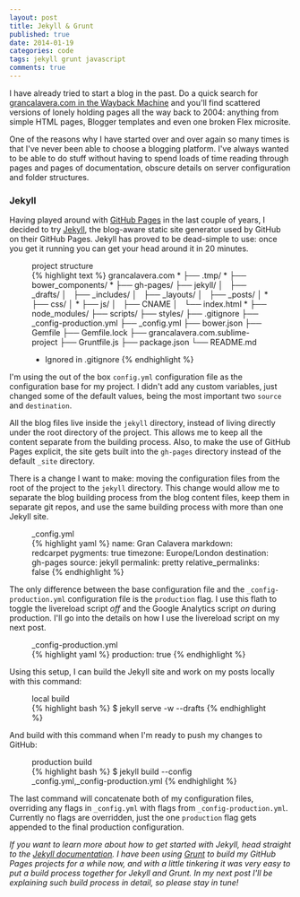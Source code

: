 ```yaml
---
layout: post
title: Jekyll & Grunt
published: true
date: 2014-01-19
categories: code
tags: jekyll grunt javascript
comments: true
---
```


I have already tried to start a blog in the past. Do a quick search for [grancalavera.com in the Wayback Machine](http://web.archive.org/web/20040415000000*/http://grancalavera.com) and you'll find scattered versions of lonely holding pages all the way back to 2004: anything from simple HTML pages, Blogger templates and even one broken Flex microsite.

One of the reasons why I have started over and over again so many times is that I've never been able to choose a blogging platform. I've always wanted to be able to do stuff without having to spend loads of time reading through pages and pages of documentation, obscure details on server configuration and folder structures.

### Jekyll

Having played around with [GitHub Pages](http://pages.github.com/) in the last couple of years, I decided to try [Jekyll](http://jekyllrb.com/), the blog-aware static site generator used by GitHub on their GitHub Pages. Jekyll has proved to be dead-simple to use: once you get it running you can get your head around it in 20 minutes.

<figure id="project_structure">
<figcaption>project structure</figcaption>
{% highlight text %}
  grancalavera.com
* ├── .tmp/
* ├── bower_components/
* ├── gh-pages/
  ├── jekyll/
  │   ├── _drafts/
  │   ├── _includes/
  │   ├── _layouts/
  │   ├── _posts/
  │ * ├── css/
  │ * ├── js/
  │   ├── CNAME
  │   └── index.html
* ├── node_modules/
  ├── scripts/
  ├── styles/
  ├── .gitignore
  ├── _config-production.yml
  ├── _config.yml
  ├── bower.json
  ├── Gemfile
  ├── Gemfile.lock
  ├── grancalavera.com.sublime-project
  ├── Gruntfile.js
  ├── package.json
  └── README.md

* Ignored in .gitignore
{% endhighlight %}</figure>

I'm using the out of the box ```config.yml``` configuration file as the configuration base for my project. I didn't add any custom variables, just changed some of the default values, being the most important two ```source``` and ```destination```.

All the blog files live inside the ```jekyll``` directory, instead of living directly under the root directory of the project. This allows me to keep all the content separate from the building process. Also, to make the use of GitHub Pages explicit, the site gets built into the ```gh-pages``` directory instead of the default ```_site``` directory.

There is a change I want to make: moving the configuration files from the root of the project to the ```jekyll``` directory. This change would allow me to separate the blog building process from the blog content files, keep them in separate git repos, and use the same building process with more than one Jekyll site.

<figure>
<figcaption>_config.yml</figcaption>
{% highlight yaml %}
name: Gran Calavera
markdown: redcarpet
pygments: true
timezone: Europe/London
destination: gh-pages
source: jekyll
permalink: pretty
relative_permalinks: false
{% endhighlight %}
</figure>

The only difference between the base configuration file and the ```_config-production.yml``` configuration file is the ```production``` flag. I use this flath to toggle the livereload script <em>off</em> and the Google Analytics script <em>on</em> during production. I'll go into the details on how I use the livereload script on my next post.

<figure>
<figcaption>_config-production.yml</figcaption>
{% highlight yaml %}
production: true
{% endhighlight %}
</figure>

Using this setup, I can build the Jekyll site and work on my posts locally with this command:

<figure>
<figcaption>local build</figcaption>
{% highlight bash %}
$ jekyll serve -w --drafts
{% endhighlight %}
</figure>

And build with this command when I'm ready to push my changes to GitHub:

<figure>
<figcaption>production build</figcaption>
{% highlight bash %}
$ jekyll build --config _config.yml,_config-production.yml
{% endhighlight %}
</figure>

The last command will concatenate both of my configuration files, overriding any flags in ```_config.yml``` with flags from ```_config-production.yml```. Currently no flags are overridden, just the one ```production``` flag gets appended to the final production configuration.

<em class="epilogue">If you want to learn more about how to get started with Jekyll, head straight to the [Jekyll documentation](http://jekyllrb.com/docs/home/). I have been using [Grunt](http://gruntjs.com) to build my GitHub Pages projects for a while now, and with a little tinkering it was very easy to put a build process together for Jekyll and Grunt. In my next post I'll be explaining such build process in detail, so please stay in tune!</em>


